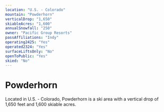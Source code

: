 ```yaml
---
location: "U.S. - Colorado"
mountain: "Powderhorn"
verticalDrop: "1,650"
skiableAcres: "1,600"
annualSnowfall: "250"
owner: "Pacific Group Resorts"
passAffiliations: "Indy"
operating2425: "Yes"
operated2324: "Yes"
surfaceLiftsOnly: "No"
openToPublic: "Yes"
skied: "No"
---
```


# Powderhorn

Located in U.S. - Colorado, Powderhorn is a ski area with a vertical drop of 1,650 feet and 1,600 skiable acres.